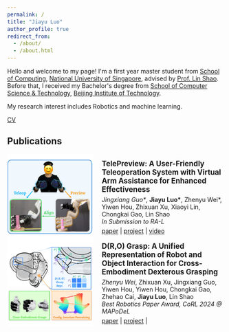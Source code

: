 ```yaml
---
permalink: /
title: "Jiayu Luo"
author_profile: true
redirect_from: 
  - /about/
  - /about.html
---
```


Hello and welcome to my page! I'm a first year master student from [School of Computing](https://www.comp.nus.edu.sg/), [National University of Singapore](https://nus.edu.sg/), advised by [Prof. Lin Shao](https://linsats.github.io/). Before that, I received my Bachelor's degree from [School of Computer Science & Technology](https://cs.bit.edu.cn/), [Beijing Institute of Technology](https://www.bit.edu.cn/).

My research interest includes Robotics and machine learning.

[CV](../assets/CV.pdf)

## Publications


<div style="display: flex; align-items: center;">
  <img src="../images/telepreview.png" alt="telepreview" width="200" style="margin-right: 20px;">
  <div>
    <a href="https://telepreview.github.io/" style="font-weight: bold; font-size: 1.2em; text-decoration: none;">
      TelePreview: A User-Friendly Teleoperation System with Virtual Arm Assistance for Enhanced Effectiveness
    </a>
    <br>
    <p style="margin: 5px 0;">
      <i>Jingxiang Guo*</i>, <b>Jiayu Luo*</b>, Zhenyu Wei*, Yiwen Hou, Zhixuan Xu, Xiaoyi Lin, Chongkai Gao, Lin Shao<br>
      <i>In Submission to RA-L</i>
    </p>
    <a href="https://telepreview.github.io/static/data/paper.pdf">paper</a> | 
    <a href="https://telepreview.github.io/">project</a> | 
    <a href="https://www.youtube.com/watch?v=k6KpkKWzuqs&t=1s">video</a>
  </div>
</div>



<div style="display: flex; align-items: center;">
  <img src="../images/dro.png" alt="dro" width="200" style="margin-right: 20px;">
  <div>
    <a href="https://nus-lins-lab.github.io/drograspweb/" style="font-weight: bold; font-size: 1.2em; text-decoration: none;">
      D(R,O) Grasp: A Unified Representation of Robot and Object Interaction for Cross-Embodiment Dexterous Grasping
    </a>
    <br>
    <p style="margin: 5px 0;">
      <i>Zhenyu Wei</i>, Zhixuan Xu, Jingxiang Guo, Yiwen Hou, Yiwen Hou, Chongkai Gao, Zhehao Cai, <b>Jiayu Luo</b>, Lin Shao<br>
      <i>Best Robotics Paper Award, CoRL 2024 @ MAPoDeL</i>
    </p>
    <a href="https://arxiv.org/abs/2410.01702">paper</a> | 
    <a href="https://nus-lins-lab.github.io/drograspweb/">project</a> | 
  </div>
</div>
